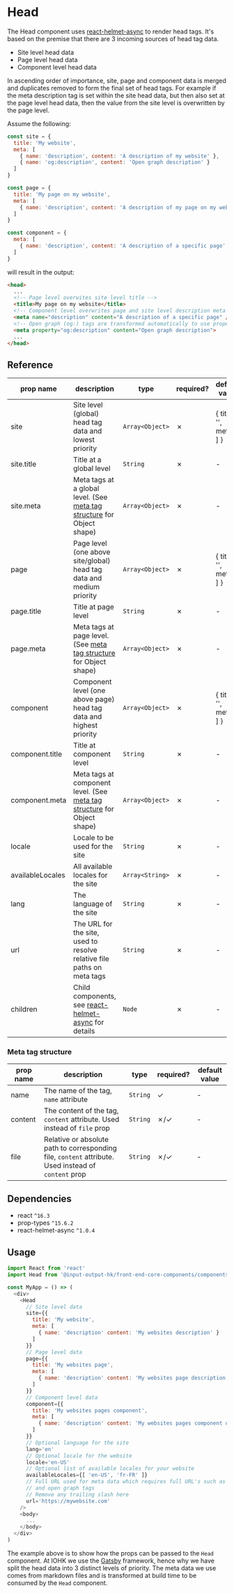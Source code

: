 # Head

The Head component uses [react-helmet-async](https://www.npmjs.com/package/react-helmet-async) to render head tags. It's based on the premise that there are 3 incoming sources of head tag data.

* Site level head data
* Page level head data
* Component level head data

In ascending order of importance, site, page and component data is merged and duplicates removed to form the final set of head tags. For example if the meta description tag is set within the site head data, but then also set at the page level head data, then the value from the site level is overwritten by the page level.

Assume the following:

```javascript
const site = {
  title: 'My website',
  meta: [
    { name: 'description', content: 'A description of my website' },
    { name: 'og:description', content: 'Open graph description' }
  ]
}

const page = {
  title: 'My page on my website',
  meta: [
    { name: 'description', content: 'A description of my page on my website' }
  ]
}

const component = {
  meta: [
    { name: 'description', content: 'A description of a specific page' }
  ]
}
```

will result in the output:

```html
<head>
  ...
  <!-- Page level overwites site level title -->
  <title>My page on my website</title>
  <!-- Component level overwrites page and site level description meta tag -->
  <meta name="description" content="A description of a specific page" />
  <!-- Open graph (og:) tags are transformed automatically to use property instead of name -->
  <meta property="og:description" content="Open graph description">
  ...
</head>
```

## Reference

| prop name | description | type | required? | default value |
| --------- | ----------- | ---- | --------- | ------------- |
| site | Site level (global) head tag data and lowest priority | `Array<Object>` | ✗ | { title: '', meta: [ ] } |
| site.title | Title at a global level | `String` | ✗ | - |
| site.meta | Meta tags at a global level. (See [meta tag structure](#meta-tag-structure) for Object shape) | `Array<Object>` | ✗ | - |
| page | Page level (one above site/global) head tag data and medium priority | `Array<Object>` | ✗ | { title: '', meta: [ ] } |
| page.title | Title at page level | `String` | ✗ | - |
| page.meta | Meta tags at page level. (See [meta tag structure](#meta-tag-structure) for Object shape) | `Array<Object>` | ✗ | - |
| component | Component level (one above page) head tag data and highest priority | `Array<Object>` | ✗ | { title: '', meta: [ ] } |
| component.title | Title at component level | `String` | ✗ | - |
| component.meta | Meta tags at component level. (See [meta tag structure](#meta-tag-structure) for Object shape) | `Array<Object>` | ✗ | - |
| locale | Locale to be used for the site | `String` | ✗ | - |
| availableLocales | All available locales for the site | `Array<String>` | ✗ | - |
| lang | The language of the site | `String` | ✗ | - |
| url | The URL for the site, used to resolve relative file paths on meta tags | `String` | ✗ | - |
| children | Child components, see [react-helmet-async](https://www.npmjs.com/package/react-helmet-async) for details | `Node` | ✗ | - |


### Meta tag structure

| prop name | description | type | required? | default value |
| --------- | ----------- | ---- | --------- | ------------- |
| name | The name of the tag, `name` attribute | `String` | ✓ | - |
| content | The content of the tag, `content` attribute. Used instead of `file` prop | `String` | ✗/✓ | - |
| file | Relative or absolute path to corresponding file, `content` attribute. Used instead of `content` prop | `String` | ✗/✓ | - |

## Dependencies

* react `^16.3`
* prop-types `^15.6.2`
* react-helmet-async `^1.0.4`

## Usage

```javascript
import React from 'react'
import Head from '@input-output-hk/front-end-core-components/components/Head'

const MyApp = () => (
  <div>
    <Head
      // Site level data
      site={{
        title: 'My website',
        meta: [
          { name: 'description' content: 'My websites description' }
        ]
      }}
      // Page level data
      page={{
        title: 'My websites page',
        meta: [
          { name: 'description' content: 'My websites page description' }
        ]
      }}
      // Component level data
      component={{
        title: 'My websites pages component',
        meta: [
          { name: 'description' content: 'My websites pages component description' }
        ]
      }}
      // Optional language for the site
      lang='en'
      // Optional locale for the website
      locale='en-US'
      // Optional list of available locales for your website
      availableLocales={[ 'en-US', 'fr-FR' ]}
      // Full URL used for meta data which requires full URL's such as Twitter tags
      // and open graph tags
      // Remove any trailing slash here
      url='https://mywebsite.com'
    />
    <body>
      ...
    </body>
  </div>
)

```

The example above is to show how the props can be passed to the `Head` component. At IOHK we use the [Gatsby](https://www.gatsbyjs.org/) framework, hence why we have split the head data into 3 distinct levels of priority. The meta data we use comes from markdown files and is transformed at build time to be consumed by the `Head` component.
